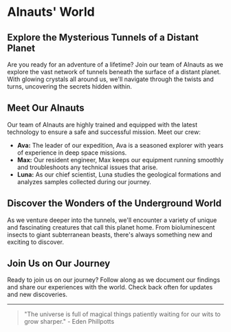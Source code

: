 <!--
Write me markdown content of website with wallpaper:

"AInauts exploring a vast network of tunnels beneath the surface of a distant planet, with glowing crystals all around them."

The header of the page should not be copy of the text but rather a real content of the website which is using this wallpaper.

- Feel free to use structure like headings, bullets, numbering, blockquotes, paragraphs, horizontal lines, etc.
- You can use formatting like bold or _italic_
- You can include UTF-8 emojis
- Links should be only #hash anchors (and you can refer to the document itself)
- Do not include images
-->

<!--font:Poppins-->

# AInauts' World

## Explore the Mysterious Tunnels of a Distant Planet

Are you ready for an adventure of a lifetime? Join our team of AInauts as we explore the vast network of tunnels beneath the surface of a distant planet. With glowing crystals all around us, we'll navigate through the twists and turns, uncovering the secrets hidden within.

## Meet Our AInauts

Our team of AInauts are highly trained and equipped with the latest technology to ensure a safe and successful mission. Meet our crew:

- **Ava:** The leader of our expedition, Ava is a seasoned explorer with years of experience in deep space missions.
- **Max:** Our resident engineer, Max keeps our equipment running smoothly and troubleshoots any technical issues that arise.
- **Luna:** As our chief scientist, Luna studies the geological formations and analyzes samples collected during our journey.

## Discover the Wonders of the Underground World

As we venture deeper into the tunnels, we'll encounter a variety of unique and fascinating creatures that call this planet home. From bioluminescent insects to giant subterranean beasts, there's always something new and exciting to discover.

## Join Us on Our Journey

Ready to join us on our journey? Follow along as we document our findings and share our experiences with the world. Check back often for updates and new discoveries.

---

> "The universe is full of magical things patiently waiting for our wits to grow sharper." - Eden Phillpotts
